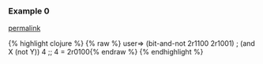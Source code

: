 ### Example 0
[permalink](#example-0)

{% highlight clojure %}
{% raw %}
user=> (bit-and-not 2r1100 2r1001) ; (and X (not Y))
4
;; 4 = 2r0100{% endraw %}
{% endhighlight %}


